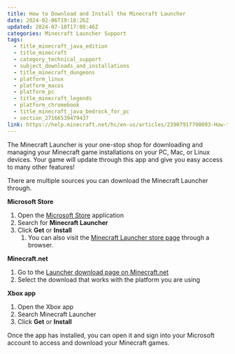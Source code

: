 ```yaml
---
title: How to Download and Install the Minecraft Launcher
date: 2024-02-06T19:18:26Z
updated: 2024-07-10T17:09:46Z
categories: Minecraft Launcher Support
tags:
  - title_minecraft_java_edition
  - title_minecraft
  - category_technical_support
  - subject_downloads_and_installations
  - title_minecraft_dungeons
  - platform_linux
  - platform_macos
  - platform_pc
  - title_minecraft_legends
  - platform_chromebook
  - title_minecraft_java_bedrock_for_pc
  - section_27166539479437
link: https://help.minecraft.net/hc/en-us/articles/23907917790093-How-to-Download-and-Install-the-Minecraft-Launcher
---
```


The Minecraft Launcher is your one-stop shop for downloading and managing your Minecraft game installations on your PC, Mac, or Linux devices. Your game will update through this app and give you easy access to many other features!

There are multiple sources you can download the Minecraft Launcher through.

**Microsoft Store**

1.  Open the [Microsoft Store](https://nam06.safelinks.protection.outlook.com/?url=https%3A%2F%2Faka.ms%2FMSStoreHome&data=05%7C02%7Cv-johnhansen%40microsoft.com%7C54d9061837674426b76608dc27412c95%7C72f988bf86f141af91ab2d7cd011db47%7C1%7C0%7C638428408081108321%7CUnknown%7CTWFpbGZsb3d8eyJWIjoiMC4wLjAwMDAiLCJQIjoiV2luMzIiLCJBTiI6Ik1haWwiLCJXVCI6Mn0%3D%7C0%7C%7C%7C&sdata=IuSZraS4s5yirUTaw0Upwx36YR4J5edk9aZbwQHQ8o4%3D&reserved=0) application
2.  Search for **Minecraft Launcher**
3.  Click **Get** or **Install**
    1.  You can also visit the [Minecraft Launcher store page](https://nam06.safelinks.protection.outlook.com/?url=https%3A%2F%2Fwww.xbox.com%2Fen-us%2Fgames%2Fstore%2Fminecraft-launcher%2F9pgw18npbzv5&data=05%7C02%7Cv-johnhansen%40microsoft.com%7C54d9061837674426b76608dc27412c95%7C72f988bf86f141af91ab2d7cd011db47%7C1%7C0%7C638428408081088840%7CUnknown%7CTWFpbGZsb3d8eyJWIjoiMC4wLjAwMDAiLCJQIjoiV2luMzIiLCJBTiI6Ik1haWwiLCJXVCI6Mn0%3D%7C0%7C%7C%7C&sdata=Lym%2BP6DXJ2ABQ2xBON4FGuG4VQOi4IUp3rkOlJqnIbk%3D&reserved=0) through a browser.

**Minecraft.net**

1.  Go to the [Launcher download page on Minecraft.net](https://www.minecraft.net/en-us/download)
2.  Select the download that works with the platform you are using

**Xbox app**

1.  Open the Xbox app
2.  Search Minecraft Launcher
3.  Click **Get** or **Install**

Once the app has installed, you can open it and sign into your Microsoft account to access and download your Minecraft games.

